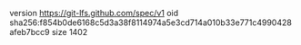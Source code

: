 version https://git-lfs.github.com/spec/v1
oid sha256:f854b0de6168c5d3a38f8114974a5e3cd714a010b33e771c4990428afeb7bcc9
size 1402
